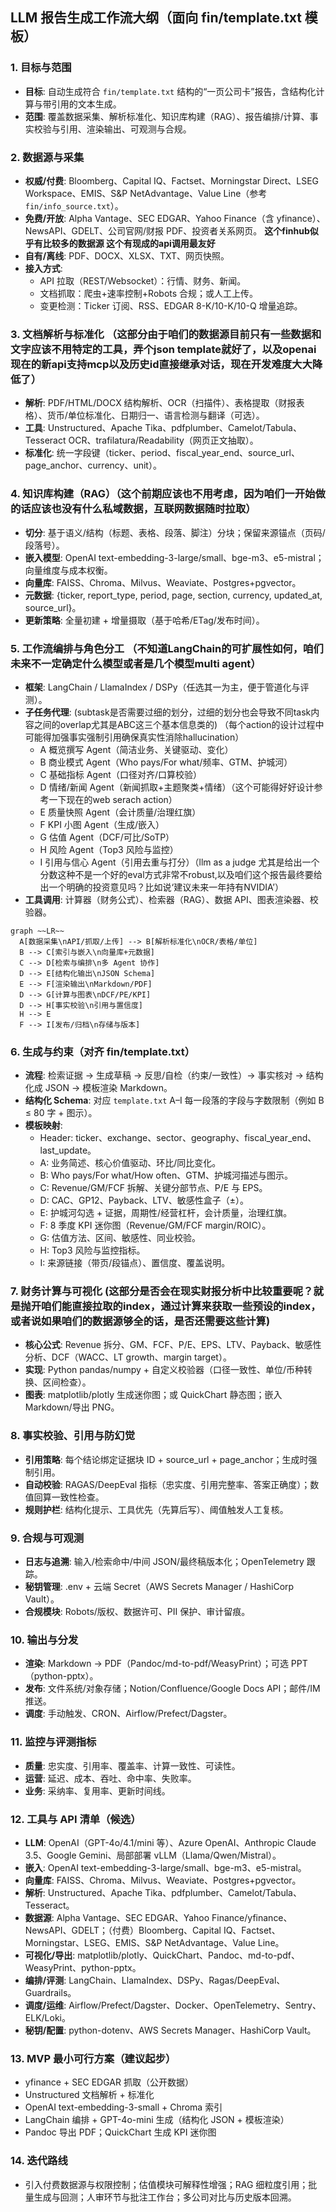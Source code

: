 ## LLM 报告生成工作流大纲（面向 fin/template.txt 模板）

### 1. 目标与范围
- **目标**: 自动生成符合 `fin/template.txt` 结构的“一页公司卡”报告，含结构化计算与带引用的文本生成。
- **范围**: 覆盖数据采集、解析标准化、知识库构建（RAG）、报告编排/计算、事实校验与引用、渲染输出、可观测与合规。

### 2. 数据源与采集
- **权威/付费**: Bloomberg、Capital IQ、Factset、Morningstar Direct、LSEG Workspace、EMIS、S&P NetAdvantage、Value Line（参考 `fin/info_source.txt`）。
- **免费/开放**: Alpha Vantage、SEC EDGAR、Yahoo Finance（含 yfinance）、NewsAPI、GDELT、公司官网/财报 PDF、投资者关系网页。 **这个finhub似乎有比较多的数据源 这个有现成的api调用最友好**
- **自有/离线**: PDF、DOCX、XLSX、TXT、网页快照。
- **接入方式**:
  - API 拉取（REST/Websocket）：行情、财务、新闻。
  - 文档抓取：爬虫+速率控制+Robots 合规；或人工上传。
  - 变更检测：Ticker 订阅、RSS、EDGAR 8-K/10-K/10-Q 增量追踪。

### 3. 文档解析与标准化 （这部分由于咱们的数据源目前只有一些数据和文字应该不用特定的工具，弄个json template就好了，以及openai现在的新api支持mcp以及历史id直接继承对话，现在开发难度大大降低了）
- **解析**: PDF/HTML/DOCX 结构解析、OCR（扫描件）、表格提取（财报表格）、货币/单位标准化、日期归一、语言检测与翻译（可选）。
- **工具**: Unstructured、Apache Tika、pdfplumber、Camelot/Tabula、Tesseract OCR、trafilatura/Readability（网页正文抽取）。
- **标准化**: 统一字段键（ticker、period、fiscal_year_end、source_url、page_anchor、currency、unit）。

### 4. 知识库构建（RAG）（这个前期应该也不用考虑，因为咱们一开始做的话应该也没有什么私域数据，互联网数据随时拉取）
- **切分**: 基于语义/结构（标题、表格、段落、脚注）分块；保留来源锚点（页码/段落号）。
- **嵌入模型**: OpenAI text-embedding-3-large/small、bge-m3、e5-mistral；向量维度与成本权衡。
- **向量库**: FAISS、Chroma、Milvus、Weaviate、Postgres+pgvector。
- **元数据**: {ticker, report_type, period, page, section, currency, updated_at, source_url}。
- **更新策略**: 全量初建 + 增量摄取（基于哈希/ETag/发布时间）。

### 5. 工作流编排与角色分工 （不知道LangChain的可扩展性如何，咱们未来不一定确定什么模型或者是几个模型multi agent）
- **框架**: LangChain / LlamaIndex / DSPy（任选其一为主，便于管道化与评测）。
- **子任务代理**: (subtask是否需要过细的划分，过细的划分也会导致不同task内容之间的overlap尤其是ABC这三个基本信息类的) （每个action的设计过程中可能得加强事实强制引用确保真实性消除hallucination）
  - A 概览撰写 Agent（简洁业务、关键驱动、变化）
  - B 商业模式 Agent（Who pays/For what/频率、GTM、护城河）
  - C 基础指标 Agent（口径对齐/口算校验）
  - D 情绪/新闻 Agent（新闻抓取+主题聚类+情绪）（这个可能得好好设计参考一下现在的web serach action）
  - E 质量快照 Agent（会计质量/治理红旗） 
  - F KPI 小图 Agent（生成/嵌入）
  - G 估值 Agent（DCF/可比/SoTP）
  - H 风险 Agent（Top3 风险与监控）
  - I 引用与信心 Agent（引用去重与打分）（llm as a judge 尤其是给出一个分数这种不是一个好的eval方式非常不robust,以及咱们这个报告最终要给出一个明确的投资意见吗？比如说‘建议未来一年持有NVIDIA’）
- **工具调用**: 计算器（财务公式）、检索器（RAG）、数据 API、图表渲染器、校验器。

```mermaid
graph ~~LR~~
  A[数据采集\nAPI/抓取/上传] --> B[解析标准化\nOCR/表格/单位]
  B --> C[索引与嵌入\n向量库+元数据] 
  C --> D[检索与编排\n多 Agent 协作]
  D --> E[结构化输出\nJSON Schema]
  E --> F[渲染输出\nMarkdown/PDF]
  D --> G[计算与图表\nDCF/PE/KPI] 
  D --> H[事实校验\n引用与置信度]
  H --> E
  F --> I[发布/归档\n存储与版本]
```

### 6. 生成与约束（对齐 fin/template.txt）
- **流程**: 检索证据 → 生成草稿 → 反思/自检（约束/一致性）→ 事实核对 → 结构化成 JSON → 模板渲染 Markdown。
- **结构化 Schema**: 对应 `template.txt` A–I 每一段落的字段与字数限制（例如 B ≤ 80 字 + 图示）。
- **模板映射**:
  - Header: ticker、exchange、sector、geography、fiscal_year_end、last_update。
  - A: 业务简述、核心价值驱动、环比/同比变化。
  - B: Who pays/For what/How often、GTM、护城河描述与图示。
  - C: Revenue/GM/FCF 拆解、关键分部节点、P/E 与 EPS。
  - D: CAC、GP12、Payback、LTV、敏感性盒子（±）。
  - E: 护城河勾选 + 证据，周期性/经营杠杆，会计质量，治理红旗。
  - F: 8 季度 KPI 迷你图（Revenue/GM/FCF margin/ROIC）。
  - G: 估值方法、区间、敏感性、同业校验。
  - H: Top3 风险与监控指标。
  - I: 来源链接（带页/段锚点）、置信度、覆盖说明。

### 7. 财务计算与可视化 (这部分是否会在现实财报分析中比较重要呢？就是抛开咱们能直接拉取的index，通过计算来获取一些预设的index，或者说如果咱们的数据源够全的话，是否还需要这些计算)
- **核心公式**: Revenue 拆分、GM、FCF、P/E、EPS、LTV、Payback、敏感性分析、DCF（WACC、LT growth、margin target）。
- **实现**: Python pandas/numpy + 自定义校验器（口径一致性、单位/币种转换、区间检查）。
- **图表**: matplotlib/plotly 生成迷你图；或 QuickChart 静态图；嵌入 Markdown/导出 PNG。

### 8. 事实校验、引用与防幻觉
- **引用策略**: 每个结论绑定证据块 ID + source_url + page_anchor；生成时强制引用。
- **自动校验**: RAGAS/DeepEval 指标（忠实度、引用完整率、答案正确度）；数值回算一致性检查。
- **规则护栏**: 结构化提示、工具优先（先算后写）、阈值触发人工复核。

### 9. 合规与可观测
- **日志与追溯**: 输入/检索命中/中间 JSON/最终稿版本化；OpenTelemetry 跟踪。
- **秘钥管理**: .env + 云端 Secret（AWS Secrets Manager / HashiCorp Vault）。
- **合规模块**: Robots/版权、数据许可、PII 保护、审计留痕。

### 10. 输出与分发
- **渲染**: Markdown → PDF（Pandoc/md-to-pdf/WeasyPrint）；可选 PPT（python-pptx）。
- **发布**: 文件系统/对象存储；Notion/Confluence/Google Docs API；邮件/IM 推送。
- **调度**: 手动触发、CRON、Airflow/Prefect/Dagster。

### 11. 监控与评测指标
- **质量**: 忠实度、引用率、覆盖率、计算一致性、可读性。
- **运营**: 延迟、成本、吞吐、命中率、失败率。
- **业务**: 采纳率、复用率、更新时间线。

### 12. 工具与 API 清单（候选）
- **LLM**: OpenAI（GPT-4o/4.1/mini 等）、Azure OpenAI、Anthropic Claude 3.5、Google Gemini、局部部署 vLLM（Llama/Qwen/Mistral）。
- **嵌入**: OpenAI text-embedding-3-large/small、bge-m3、e5-mistral。
- **向量库**: FAISS、Chroma、Milvus、Weaviate、Postgres+pgvector。
- **解析**: Unstructured、Apache Tika、pdfplumber、Camelot/Tabula、Tesseract。
- **数据源**: Alpha Vantage、SEC EDGAR、Yahoo Finance/yfinance、NewsAPI、GDELT；（付费）Bloomberg、Capital IQ、Factset、Morningstar、LSEG、EMIS、S&P NetAdvantage、Value Line。
- **可视化/导出**: matplotlib/plotly、QuickChart、Pandoc、md-to-pdf、WeasyPrint、python-pptx。
- **编排/评测**: LangChain、LlamaIndex、DSPy、Ragas/DeepEval、Guardrails。
- **调度/运维**: Airflow/Prefect/Dagster、Docker、OpenTelemetry、Sentry、ELK/Loki。
- **秘钥/配置**: python-dotenv、AWS Secrets Manager、HashiCorp Vault。

### 13. MVP 最小可行方案（建议起步）
- yfinance + SEC EDGAR 抓取（公开数据）
- Unstructured 文档解析 + 标准化
- OpenAI text-embedding-3-small + Chroma 索引
- LangChain 编排 + GPT-4o-mini 生成（结构化 JSON + 模板渲染）
- Pandoc 导出 PDF；QuickChart 生成 KPI 迷你图

### 14. 迭代路线
- 引入付费数据源与权限控制；估值模块可解释性增强；RAG 细粒度引用；批量生成与回测；人审环节与批注工作台；多公司对比与历史版本回溯。


